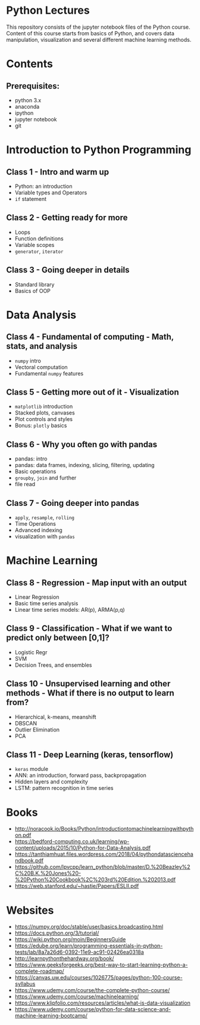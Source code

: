# Python Lectures

This repository consists of the jupyter notebook files of the Python course. Content of this course starts from basics of Python, and covers data manipulation, visualization and several different machine learning methods.

# Contents

## Prerequisites:
- python 3.x
- anaconda
- ipython
- jupyter notebook
- git
 
# Introduction to Python Programming
## Class 1 - Intro and warm up
- Python: an introduction
- Variable types and Operators
- `if` statement

## Class 2 - Getting ready for more
- Loops
- Function definitions
- Variable scopes
- `generator`, `iterator`

## Class 3 - Going deeper in details
- Standard library
- Basics of OOP

# Data Analysis
## Class 4 - Fundamental of computing - Math, stats, and analysis
- `numpy` intro
- Vectoral computation
- Fundamental `numpy` features

## Class 5 - Getting more out of it - Visualization
- `matplotlib` introduction
- Stacked plots, canvases
- Plot controls and styles
- Bonus: `plotly` basics

## Class 6 - Why you often go with pandas
- pandas: intro
- pandas: data frames, indexing, slicing, filtering, updating
- Basic operations
- `groupby`, `join` and further
- file read

## Class 7 - Going deeper into pandas
- `apply`, `resample`, `rolling`
- Time Operations
- Advanced indexing
- visualization with `pandas`

# Machine Learning

## Class 8 - Regression - Map input with an output
- Linear Regression
- Basic time series analysis
- Linear time series models: AR(p), ARMA(p,q)

## Class 9 - Classification - What if we want to predict only between [0,1]?
- Logistic Regr
- SVM
- Decision Trees, and ensembles

## Class 10 - Unsupervised learning and other methods - What if there is no output to learn from?
- Hierarchical, k-means, meanshift
- DBSCAN
- Outlier Elimination
- PCA

## Class 11 - Deep Learning (keras, tensorflow)
- `keras` module
- ANN: an introduction, forward pass, backpropagation
- Hidden layers and complexity
- LSTM: pattern recognition in time series


# Books
* http://noracook.io/Books/Python/introductiontomachinelearningwithpython.pdf
* https://bedford-computing.co.uk/learning/wp-content/uploads/2015/10/Python-for-Data-Analysis.pdf
* https://tanthiamhuat.files.wordpress.com/2018/04/pythondatasciencehandbook.pdf
* https://github.com/lpvcpp/learn_python/blob/master/D.%20Beazley%2C%20B.K.%20Jones%20-%20Python%20Cookbook%2C%203rd%20Edition.%202013.pdf
* https://web.stanford.edu/~hastie/Papers/ESLII.pdf

# Websites
* https://numpy.org/doc/stable/user/basics.broadcasting.html
* https://docs.python.org/3/tutorial/
* https://wiki.python.org/moin/BeginnersGuide
* https://edube.org/learn/programming-essentials-in-python-tests/lab/8a7a26d6-0392-11e9-ac91-02426ea0318a
* http://learnpythonthehardway.org/book/
* https://www.geeksforgeeks.org/best-way-to-start-learning-python-a-complete-roadmap/
* https://canvas.uw.edu/courses/1026775/pages/python-100-course-syllabus
* https://www.udemy.com/course/the-complete-python-course/
* https://www.udemy.com/course/machinelearning/
* https://www.klipfolio.com/resources/articles/what-is-data-visualization
* https://www.udemy.com/course/python-for-data-science-and-machine-learning-bootcamp/

